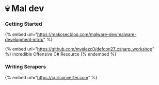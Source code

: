 # 💀 Mal dev

### Getting Started

{% embed url="https://makosecblog.com/malware-dev/malware-development-intro/" %}

{% embed url="https://github.com/mvelazc0/defcon27_csharp_workshop" %}
Incredible Offensive C# Resource
{% endembed %}

### Writing Scrapers

{% embed url="https://curlconverter.com" %}
